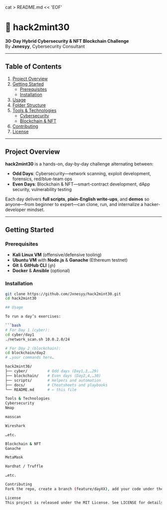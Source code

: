 cat > README.md << 'EOF'
# 🚀 hack2mint30

**30-Day Hybrid Cybersecurity & NFT Blockchain Challenge**  
By **Jxnesyy**, Cybersecurity Consultant

---

## Table of Contents

1. [Project Overview](#project-overview)  
2. [Getting Started](#getting-started)  
   - [Prerequisites](#prerequisites)  
   - [Installation](#installation)  
3. [Usage](#usage)  
4. [Folder Structure](#folder-structure)  
5. [Tools & Technologies](#tools--technologies)  
   - [Cybersecurity](#cybersecurity)  
   - [Blockchain & NFT](#blockchain--nft)  
6. [Contributing](#contributing)  
7. [License](#license)  

---

## Project Overview

**hack2mint30** is a hands-on, day-by-day challenge alternating between:

- **Odd Days**: Cybersecurity—network scanning, exploit development, forensics, red/blue-team ops  
- **Even Days**: Blockchain & NFT—smart-contract development, dApp security, vulnerability testing

Each day delivers **full scripts**, **plain-English write-ups**, and **demos** so anyone—from beginner to expert—can clone, run, and internalize a hacker-developer mindset.

---

## Getting Started

### Prerequisites

- **Kali Linux VM** (offensive/defensive tooling)  
- **Ubuntu VM** with **Node.js** & **Ganache** (Ethereum testnet)  
- **Git** & **GitHub CLI** (`gh`)  
- **Docker** & **Ansible** (optional)

### Installation

```bash
git clone https://github.com/Jxnesyy/hack2mint30.git
cd hack2mint30

## Usage

To run a day’s exercises:

```bash
# For Day 1 (cyber):
cd cyber/day1
./network_scan.sh 10.0.2.0/24

# For Day 2 (blockchain):
cd blockchain/day2
# …your commands here…

hack2mint30/
├── cyber/         # Odd days (Day1,3,…29)
├── blockchain/    # Even days (Day2,4,…30)
├── scripts/       # Helpers and automation
├── docs/          # Cheatsheets and playbooks
└── README.md      # ← this file

Tools & Technologies
Cybersecurity
Nmap

masscan

Wireshark

…etc.

Blockchain & NFT
Ganache

MetaMask

Hardhat / Truffle

…etc.

Contributing
Fork the repo, create a branch (feature/dayXX), add your code under the proper folder, open a PR, and tag @Jxnesyy for review.

License
This project is released under the MIT License. See LICENSE for details.

